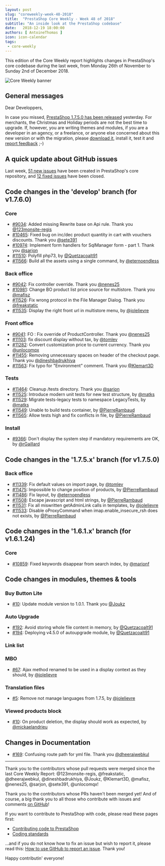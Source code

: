 ```yaml
---
layout: post
slug: "coreweekly-week-48-2018"
title:  "PrestaShop Core Weekly - Week 48 of 2018"
subtitle: "An inside look at the PrestaShop codebase"
date:   2018-12-19 18:00:00
authors: [ AntoineThomas ]
icon: icon-calendar
tags:
 - core-weekly
---
```


This edition of the Core Weekly report highlights changes in PrestaShop's core codebase during the last week, from Monday 26th of November to Sunday 2nd of December 2018.

![Core Weekly banner](/assets/images/2017/04/core_weekly_banner.jpg)


## General messages

Dear Developpers,

In case you missed, [PrestaShop 1.7.5.0 has been released](http://build.prestashop.com/news/prestashop-1-7-5-0-available/) yesterday. For merchants, the Christmas and Holiday periods are not the best time to upgrade. If, however, you are writing themes and modules, if you are a developer in an agency, or a freelance, or anyone else concerned about this new version or with the migration, please [download it](https://www.prestashop.com/en/download), install it, test it and [report feedback](https://github.com/PrestaShop/PrestaShop/issues/new/choose) ;-)


## A quick update about GitHub issues

Last week, [51 new issues](https://github.com/PrestaShop/PrestaShop/issues?utf8=%E2%9C%93&q=is:issue+created:2018-11-26..2018-12-02) have been created in PrestaShop's core repository, and [12 fixed issues](https://github.com/PrestaShop/PrestaShop/issues?utf8=%E2%9C%93&q=is:issue+label:fixed+closed:2018-11-26..2018-12-02) have been closed.

## Code changes in the 'develop' branch (for v1.7.6.0)

### Core

* [#9034](https://github.com/PrestaShop/PrestaShop/pull/9034): Added missing Rewrite base on Api rule. Thank you [@123monsite-regis](https://github.com/123monsite-regis)
* [#10465](https://github.com/PrestaShop/PrestaShop/pull/10465): Fixed bug on inc/dec product quantity in cart with vouchers  discounts. Thank you [@sete391](https://github.com/sete391)
* [#10974](https://github.com/PrestaShop/PrestaShop/pull/10974): Implement form handlers for SqlManager form - part 1. Thank you [@sarjon](https://github.com/sarjon)
* [#11510](https://github.com/PrestaShop/PrestaShop/pull/11510): Polyfill php73, by [@Quetzacoalt91](https://github.com/Quetzacoalt91)
* [#11566](https://github.com/PrestaShop/PrestaShop/pull/11566): Build all the assets using a single command, by [@eternoendless](https://github.com/eternoendless)


### Back office

* [#9042](https://github.com/PrestaShop/PrestaShop/pull/9042): Fix controller override. Thank you [@nenes25](https://github.com/nenes25)
* [#10981](https://github.com/PrestaShop/PrestaShop/pull/10981): Change BO product list price source for multistore. Thank you [@mafisz](https://github.com/mafisz)
* [#11526](https://github.com/PrestaShop/PrestaShop/pull/11526): Fix wrong protocol in the File Manager Dialog. Thank you [@freakstatic](https://github.com/freakstatic)
* [#11535](https://github.com/PrestaShop/PrestaShop/pull/11535): Display the right front url in multistore menu, by [@jolelievre](https://github.com/jolelievre)


### Front office

* [#9041](https://github.com/PrestaShop/PrestaShop/pull/9041): FO : Fix override of ProductController. Thank you [@nenes25](https://github.com/nenes25)
* [#11103](https://github.com/PrestaShop/PrestaShop/pull/11103): fix discount display without tax, by [@tomlev](https://github.com/tomlev)
* [#11282](https://github.com/PrestaShop/PrestaShop/pull/11282): Convert customization price to current currency. Thank you [@unlocomqx](https://github.com/unlocomqx)
* [#11455](https://github.com/PrestaShop/PrestaShop/pull/11455): Removing unnecessary spaces on header of the checkout page. Thank you [@dineshbadrukhiya](https://github.com/dineshbadrukhiya)
* [#11563](https://github.com/PrestaShop/PrestaShop/pull/11563): Fix typo for "Environment" comment. Thank you [@Klemart3D](https://github.com/Klemart3D)


### Tests

* [#11464](https://github.com/PrestaShop/PrestaShop/pull/11464): Cleanup /tests directory. Thank you [@sarjon](https://github.com/sarjon)
* [#11525](https://github.com/PrestaShop/PrestaShop/pull/11525): Introduce modern unit tests for new test structure, by [@matks](https://github.com/matks)
* [#11529](https://github.com/PrestaShop/PrestaShop/pull/11529): Migrate tests-legacy tests to namespace LegacyTests, by [@matks](https://github.com/matks)
* [#11549](https://github.com/PrestaShop/PrestaShop/pull/11549): Unable to build tests container, by [@PierreRambaud](https://github.com/PierreRambaud)
* [#11565](https://github.com/PrestaShop/PrestaShop/pull/11565): Allow tests high and fix conflicts in file, by [@PierreRambaud](https://github.com/PierreRambaud)


### Install

* [#9366](https://github.com/PrestaShop/PrestaShop/pull/9366): Don't display the system step if mandatory requirements are OK, by [@rGaillard](https://github.com/rGaillard)


## Code changes in the '1.7.5.x' branch (for v1.7.5.0)

### Back office

* [#11339](https://github.com/PrestaShop/PrestaShop/pull/11339): Fix default values on import page, by [@tomlev](https://github.com/tomlev)
* [#11475](https://github.com/PrestaShop/PrestaShop/pull/11475): Impossible to change position of products, by [@PierreRambaud](https://github.com/PierreRambaud)
* [#11486](https://github.com/PrestaShop/PrestaShop/pull/11486): Fix layout, by [@eternoendless](https://github.com/eternoendless)
* [#11508](https://github.com/PrestaShop/PrestaShop/pull/11508): Escape javascript and html strings, by [@PierreRambaud](https://github.com/PierreRambaud)
* [#11531](https://github.com/PrestaShop/PrestaShop/pull/11531): Fix all miswritten getAdminLink calls in templates, by [@jolelievre](https://github.com/jolelievre)
* [#11533](https://github.com/PrestaShop/PrestaShop/pull/11533): Disable oProxyCommand when imap.enable_insecure_rsh does not exists, by [@PierreRambaud](https://github.com/PierreRambaud)


## Code changes in the '1.6.1.x' branch (for v1.6.1.24)

### Core

* [#10859](https://github.com/PrestaShop/PrestaShop/pull/10859): Fixed keywords disappear from search index, by [@marionf](https://github.com/marionf)


## Code changes in modules, themes & tools

### Buy Button Lite

* [#10](https://github.com/PrestaShop/ps_buybuttonlite/pull/10): Update module version to 1.0.1. Thank you [@Joukz](https://github.com/Joukz)


### Auto Upgrade

* [#192](https://github.com/PrestaShop/autoupgrade/pull/192): Avoid storing whole file content in memory, by [@Quetzacoalt91](https://github.com/Quetzacoalt91)
* [#194](https://github.com/PrestaShop/autoupgrade/pull/194): Deploying v4.5.0 of autoupgrade module, by [@Quetzacoalt91](https://github.com/Quetzacoalt91)


### Link list


### MBO

* [#67](https://github.com/PrestaShop/ps_mbo/pull/67): Ajax method renamed to be used in a display context as they should, by [@jolelievre](https://github.com/jolelievre)


### Translation files

* [#5](https://github.com/PrestaShop/TranslationFiles/pull/5): Remove not manage languages from 1.7.5, by [@jolelievre](https://github.com/jolelievre)


### Viewed products block

* [#10](https://github.com/PrestaShop/ps_viewedproduct/pull/10): On product deletion, the display should work as expected, by [@mickaelandrieu](https://github.com/mickaelandrieu)


## Changes in Documentation

* [#169](https://github.com/PrestaShop/docs/pull/169): Confusing route path for yml file. Thank you [@dheerajwebkul](https://github.com/dheerajwebkul)


<hr />

Thank you to the contributors whose pull requests were merged since the last Core Weekly Report: @123monsite-regis, @freakstatic, @dheerajwebkul, @dineshbadrukhiya, @Joukz, @Klemart3D, @mafisz, @nenes25, @sarjon, @sete391, @unlocomqx!

Thank you to the contributors whose PRs haven't been merged yet! And of course, a big thank you to all those who contribute with issues and comments [on GitHub](https://github.com/PrestaShop/PrestaShop)!

If you want to contribute to PrestaShop with code, please read these pages first:

 * [Contributing code to PrestaShop](https://devdocs.prestashop.com/1.7/contribute/contribution-guidelines/)
 * [Coding standards](https://devdocs.prestashop.com/1.7/development/coding-standards/)

...and if you do not know how to fix an issue but wish to report it, please read this: [How to use GitHub to report an issue](https://devdocs.prestashop.com/1.7/contribute/contribute-reporting-issues/). Thank you!

Happy contributin' everyone!
